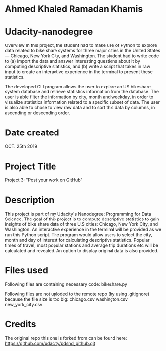 # Ahmed Khaled Ramadan Khamis
# Udacity-nanodegree
Overview
In this project, the student had to make use of Python to explore data related to bike share systems for three major cities in the United States — Chicago, New York City, and Washington.
The student had to write code to (a) import the data and answer interesting questions about it by computing descriptive statistics, and (b) write a script that takes in raw input to create an interactive experience in the terminal to present these statistics.

The developed CLI program allows the user to explore an US bikeshare system database and retrieve statistics information from the database. The user is able filter the information by city, month and weekday, in order to visualize statistics information related to a specific subset of data. The user is also able to chose to view raw data and to sort this data by columns, in ascending or descending order.





# Date created
OCT. 25th 2019

# Project Title
Project 3: "Post your work on GitHub"

# Description
This project is part of my Udacity's Nanodegree: Programming for Data Science.
The goal of this project is to compute descriptive statistics to gain insights of bike share data of three U.S cities: Chicago, New York City, and Washington. An interactive experience in the terminal will be provided as we run this Python script. The program would allow users to select the city, month and day of interest for calculating descriptive statistics. Popular times of travel, most popular stations and average trip durations etc will be calculated and revealed. An option to display original data is also provided.

# Files used
Following files are containing necessary code: bikeshare.py

Following files are not uploded to the remote repo (by using .gitignore) because the file size is too big: chicago.csv washington.csv new_york_city.csv

# Credits
The original repo this one is forked from can be found here: https://github.com/udacity/pdsnd_github.git
